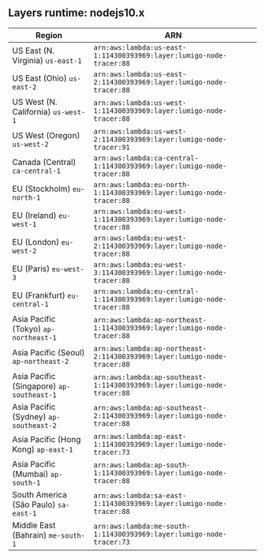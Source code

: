 Layers runtime: nodejs10.x
----
| Region | ARN |
| --- | --- |
|US East (N. Virginia)  `us-east-1`|`arn:aws:lambda:us-east-1:114300393969:layer:lumigo-node-tracer:88`|
|US East (Ohio)  `us-east-2`|`arn:aws:lambda:us-east-2:114300393969:layer:lumigo-node-tracer:88`|
|US West (N. California)  `us-west-1`|`arn:aws:lambda:us-west-1:114300393969:layer:lumigo-node-tracer:88`|
|US West (Oregon)  `us-west-2`|`arn:aws:lambda:us-west-2:114300393969:layer:lumigo-node-tracer:91`|
|Canada (Central)  `ca-central-1`|`arn:aws:lambda:ca-central-1:114300393969:layer:lumigo-node-tracer:88`|
|EU (Stockholm)  `eu-north-1`|`arn:aws:lambda:eu-north-1:114300393969:layer:lumigo-node-tracer:88`|
|EU (Ireland)  `eu-west-1`|`arn:aws:lambda:eu-west-1:114300393969:layer:lumigo-node-tracer:88`|
|EU (London)  `eu-west-2`|`arn:aws:lambda:eu-west-2:114300393969:layer:lumigo-node-tracer:88`|
|EU (Paris)  `eu-west-3`|`arn:aws:lambda:eu-west-3:114300393969:layer:lumigo-node-tracer:88`|
|EU (Frankfurt)  `eu-central-1`|`arn:aws:lambda:eu-central-1:114300393969:layer:lumigo-node-tracer:88`|
|Asia Pacific (Tokyo)  `ap-northeast-1`|`arn:aws:lambda:ap-northeast-1:114300393969:layer:lumigo-node-tracer:88`|
|Asia Pacific (Seoul)  `ap-northeast-2`|`arn:aws:lambda:ap-northeast-2:114300393969:layer:lumigo-node-tracer:88`|
|Asia Pacific (Singapore)  `ap-southeast-1`|`arn:aws:lambda:ap-southeast-1:114300393969:layer:lumigo-node-tracer:88`|
|Asia Pacific (Sydney)  `ap-southeast-2`|`arn:aws:lambda:ap-southeast-2:114300393969:layer:lumigo-node-tracer:88`|
|Asia Pacific (Hong Kong)  `ap-east-1`|`arn:aws:lambda:ap-east-1:114300393969:layer:lumigo-node-tracer:73`|
|Asia Pacific (Mumbai)  `ap-south-1`|`arn:aws:lambda:ap-south-1:114300393969:layer:lumigo-node-tracer:88`|
|South America (São Paulo)  `sa-east-1`|`arn:aws:lambda:sa-east-1:114300393969:layer:lumigo-node-tracer:88`|
|Middle East (Bahrain)  `me-south-1`|`arn:aws:lambda:me-south-1:114300393969:layer:lumigo-node-tracer:73`|
